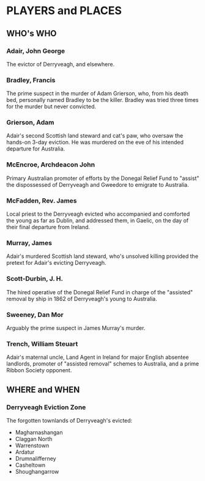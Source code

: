# PLAYERS and PLACES

## WHO's WHO  

### Adair, John George  
The evictor of Derryveagh, and elsewhere.  

### Bradley, Francis  
The prime suspect in the murder of Adam Grierson, who, from his death bed, personally named Bradley to be the killer. Bradley was tried three times for the murder but never convicted.  

### Grierson, Adam  
Adair's second Scottish land steward and cat's paw, who oversaw the hands-on 3-day eviction. He was murdered on the eve of his intended departure for Australia.  

### McEncroe, Archdeacon John  
Primary Australian promoter of efforts by the Donegal Relief Fund to "assist" the dispossessed of Derryveagh and Gweedore to emigrate to Australia.  

### McFadden, Rev. James  
Local priest to the Derryveagh evicted who accompanied and comforted the young as far as Dublin, and addressed them, in Gaelic, on the day of their final departure from Ireland.  

### Murray, James  
Adair's murdered Scottish land steward, who's unsolved killing provided the pretext for Adair's evicting Derryveagh.  

### Scott-Durbin, J. H.  
The hired operative of the Donegal Relief Fund in charge of the "assisted" removal by ship in 1862 of Derryveagh's young to Australia.  

### Sweeney, Dan Mor  
Arguably the prime suspect in James Murray's murder.  

### Trench, William Steuart  
Adair's maternal uncle, Land Agent in Ireland for major English absentee landlords, promoter of "assisted removal" schemes to Australia, and a prime Ribbon Society opponent.  

## WHERE and WHEN  
### Derryveagh Eviction Zone  
The forgotten townlands of Derryveagh's evicted:  
  - Magharnashangan  
  - Claggan North  
  - Warrenstown  
  - Ardatur  
  - Drumnalifferney  
  - Casheltown  
  - Shoughangarrow  
